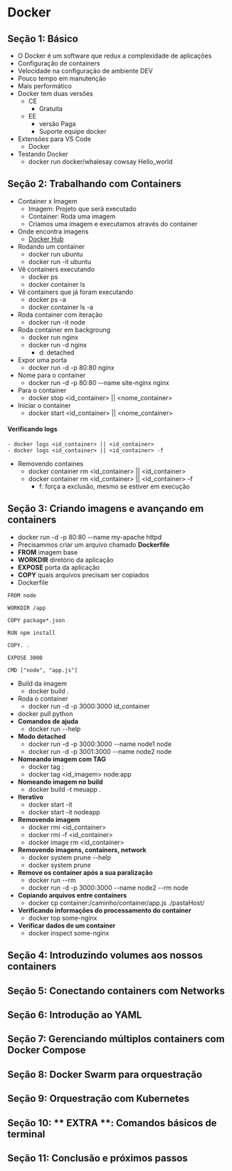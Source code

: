 

# Docker

## Seção 1: Básico
- O Docker é um software que redux a complexidade de aplicações
- Configuração de containers
- Velocidade na configuração de ambiente DEV
- Pouco tempo em manutenção
- Mais performático
- Docker tem duas versões
    - CE
        - Gratuita
    - EE
        - versão Paga
        - Suporte equipe docker
- Extensões para VS Code
    - Docker
- Testando Docker
    - docker run docker/whalesay cowsay Hello_world

## Seção 2: Trabalhando com Containers
- Container x Imagem
    - Imagem: Projeto que será executado
    - Container: Roda uma imagem
    - Criamos uma imagem e executamos através do container
- Onde encontra imagens
    - [Docker Hub](https://hub.docker.com/)
- Rodando um container
    - docker run ubuntu
    - docker run -it ubuntu
- Vê containers executando
    - docker ps
    - docker container ls
- Vê containers que já foram executando
    - docker ps -a
    - docker container ls -a
- Roda container com iteração
    - docker run -it node
- Roda container em backgroung
    - docker run nginx
    - docker run -d nginx
        - d: detached
- Expor uma porta
    - docker run -d -p 80:80 nginx
- Nome para o container
    - docker run -d -p 80:80 --name site-nginx nginx
- Para o container
    - docker stop <id_container> || <nome_container>
- Iniciar o container
    - docker start <id_container> || <nome_container>

#### Verificando logs
    - docker logs <id_container> || <id_container>
    - docker logs <id_container> || <id_container> -f
- Removendo containes
    - docker container rm <id_container> || <id_container> 
    - docker container rm <id_container> || <id_container> -f
        - f: força a exclusão, mesmo se estiver em execução

## Seção 3: Criando imagens e avançando em containers
- docker run -d -p 80:80 --name my-apache httpd
- Precisammos criar um arquivo chamado **Dockerfile**
- **FROM** imagem base
- **WORKDIR** diretório da aplicação
- **EXPOSE** porta da aplicação
- **COPY** quais arquivos precisam ser copiados
- Dockerfile

```
FROM node

WORKDIR /app

COPY package*.json

RUN npm install

COPY. .

EXPOSE 3000

CMD ["node", "app.js"]
```

- Build da imagem
    - docker build .
- Roda o container
    - docker run -d -p 3000:3000 id_container
- docker pull python
- **Comandos de ajuda**
    - docker run --help
- **Modo detached**
    - docker run -d -p 3000:3000 --name node1 node
    - docker run -d -p 3001:3000 --name node2 node
- **Nomeando imagem com TAG**
    - docker tag <nome>:<tag>
    - docker tag <id_imagem> node:app
- **Nomeando imagem no build**
    - docker build -t meuapp .
- **Iterativo**
    - docker start -it <container>
    - docker start -it nodeapp
- **Removendo imagem**
    - docker rmi <id_container>
    - docker rmi -f <id_container>
    - docker image rm <id_container>
- **Removendo imagens, containers, network**
    - docker system prune --help
    - docker system prune
- **Remove os container após a sua paralização**
    - docker run --rm <container>
    - docker run -d -p 3000:3000 --name node2 --rm node
- **Copiando arquivos entre containers**
    - docker cp container:/caminho/container/app.js ./pastaHost/
- **Verificando informações do processamento do container**
    - docker top some-nginx
- **Verificar dados de um container**
    - docker inspect some-nginx


## Seção 4: Introduzindo volumes aos nossos containers

## Seção 5: Conectando containers com Networks

## Seção 6: Introdução ao YAML

## Seção 7: Gerenciando múltiplos containers com Docker Compose

## Seção 8: Docker Swarm para orquestração

## Seção 9: Orquestração com Kubernetes

## Seção 10: ** EXTRA **: Comandos básicos de terminal

## Seção 11: Conclusão e próximos passos